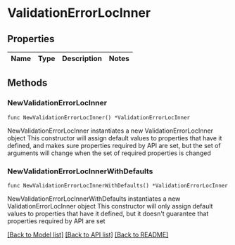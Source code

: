 # ValidationErrorLocInner

## Properties

Name | Type | Description | Notes
------------ | ------------- | ------------- | -------------

## Methods

### NewValidationErrorLocInner

`func NewValidationErrorLocInner() *ValidationErrorLocInner`

NewValidationErrorLocInner instantiates a new ValidationErrorLocInner object
This constructor will assign default values to properties that have it defined,
and makes sure properties required by API are set, but the set of arguments
will change when the set of required properties is changed

### NewValidationErrorLocInnerWithDefaults

`func NewValidationErrorLocInnerWithDefaults() *ValidationErrorLocInner`

NewValidationErrorLocInnerWithDefaults instantiates a new ValidationErrorLocInner object
This constructor will only assign default values to properties that have it defined,
but it doesn't guarantee that properties required by API are set


[[Back to Model list]](../README.md#documentation-for-models) [[Back to API list]](../README.md#documentation-for-api-endpoints) [[Back to README]](../README.md)


